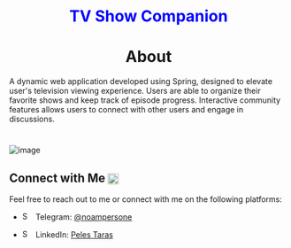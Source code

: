 


<h1 align="center" style="color: blue;">TV Show Companion</h1>

 

<h1 align="center">About</h1>
A dynamic web application developed using Spring, designed to elevate user's television 
viewing experience. Users are able to organize their favorite shows and keep track of episode 
progress. Interactive community features allows users to connect with other users and 
engage in discussions.

<h1> </h1>

![image](https://github.com/peles-taras/TVShows_Website/assets/92885035/a94995f6-2d50-4a34-a54c-ab141bc2c129)


## Connect with Me <img src="https://github.com/peles-taras/peles-taras/assets/92885035/524e4e12-adf9-4ea2-8133-cc61ca2b4db6" alt="Shop Icon" style="height: 20px; width: 20px; vertical-align: middle; margin-right: 5px;">
Feel free to reach out to me or connect with me on the following platforms:


- <img src="https://github.com/peles-taras/peles-taras/assets/92885035/b4e764ad-7152-41d2-877e-09219ba31688" alt="Shop Icon" style="height: 15px; width: 15px; margin-right: 5px;"> Telegram: [@noampersone](https://t.me/noampersone) 

- <img src="https://github.com/peles-taras/peles-taras/assets/92885035/94e4720e-803b-473c-a4c0-e0bcda67f7da" alt="Shop Icon" style="height: 15px; width: 15px; margin-right: 5px;">  LinkedIn: [Peles Taras](https://www.linkedin.com/in/taras-peles) 




